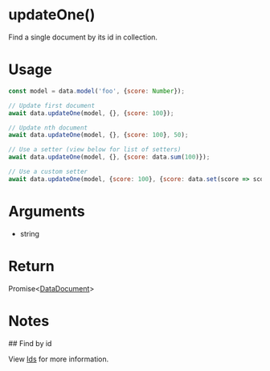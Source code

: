 updateOne()
===

Find a single document by its id in collection.

# Usage

```javascript
const model = data.model('foo', {score: Number});

// Update first document
await data.updateOne(model, {}, {score: 100});

// Update nth document
await data.updateOne(model, {}, {score: 100}, 50);

// Use a setter (view below for list of setters)
await data.updateOne(model, {}, {score: data.sum(100)});

// Use a custom setter
await data.updateOne(model, {score: 100}, {score: data.set(score => score + 50)});
```

# Arguments

- string

# Return

Promise<[DataDocument](../definitions/DataDocument)>

# Notes

## Find by id

View [Ids](../guides/Ids.md) for more information.

